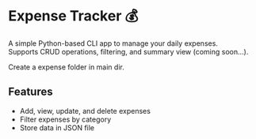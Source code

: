 # Expense Tracker 💰

A simple Python-based CLI app to manage your daily expenses.  
Supports CRUD operations, filtering, and summary view (coming soon...).

Create a expense folder in main dir.

## Features
- Add, view, update, and delete expenses
- Filter expenses by category
- Store data in JSON file
